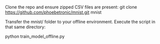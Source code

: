 Clone the repo and ensure zipped CSV files are present:
git clone https://github.com/phoebetronic/mnist.git mnist


Transfer the mnist/ folder to your offline environment.
Execute the script in that same directory:

python train_model_offline.py

